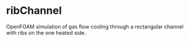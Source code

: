 # ribChannel
OpenFOAM simulation of gas flow cooling through a rectangular channel with ribs on the one heated side.
